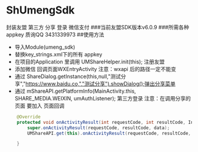 # ShUmengSdk
封装友盟 第三方 分享 登录 微信支付
###当前友盟SDK版本v6.0.9
###所需各种 appkey 质询QQ 3431339973
##使用方法
* 导入Module(umeng_sdk)
* 替换key_strings.xml下的所有 appkey
* 在项目的Application 里调用  UMShareHelper.init(this); 注册友盟
* 添加微信 回调页面WXEntryActivity  注意：wxapi 后的路径一定不能变
* 通过 ShareDialog.getInstance(this,null,"测试分享","https://www.baidu.co,","测试分享").showDialog();弹出分享菜单
* 通过 mShareAPI.getPlatformInfo(MainActivity.this, SHARE_MEDIA.WEIXIN, umAuthListener); 第三方登录
注意：在调用分享的页面 要加入 页面回调
~~~java
    @Override
    protected void onActivityResult(int requestCode, int resultCode, Intent data) {
        super.onActivityResult(requestCode, resultCode, data);
        UMShareAPI.get(this).onActivityResult(requestCode, resultCode, data);

    }
~~~



